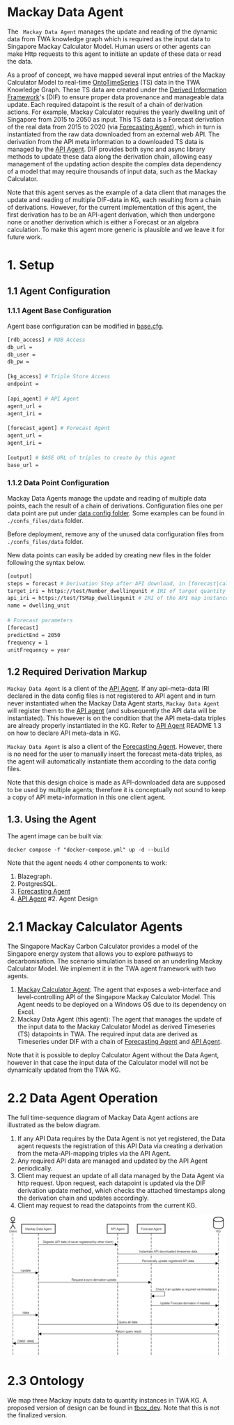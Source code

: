 # Mackay Data Agent
The ` Mackay Data Agent` manages the update and reading of the dynamic data from TWA knowledge graph which is required as the input data to Singapore Mackay Calculator Model. Human users or other agents can make Http requests to this agent to initiate an update of these data or read the data.

As a proof of concept, we have mapped several input entries of the Mackay Calculator Model to real-time [OntoTimeSeries] (TS) data in the TWA Knowledge Graph. These TS data are created under the [Derived Information Framework]'s (DIF) to ensure proper data provenance and manageable data update. Each required datapoint is the result of a chain of derivation actions. For example, Mackay Calculator requires the yearly dwelling unit of Singapore from 2015 to 2050 as input. This TS data is a Forecast derivation of the real data from 2015 to 2020 (via [Forecasting Agent]), which in turn is instantiated from the raw data downloaded from an external web API. The derivation from the API meta information to a downloaded TS data is managed by the [API Agent]. DIF provides both sync and async library methods to update these data along the derivation chain, allowing easy management of the updating action despite the complex data dependency of a model that may require thousands of input data, such as the Mackay Calculator.

Note that this agent serves as the example of a data client that manages the update and reading of multiple DIF-data in KG, each resulting from a chain of derivations. However, for the current implementation of this agent, the first derivation has to be an API-agent derivation, which then undergone none or another derivation which is either a Forecast or an algebra calculation. To make this agent more generic is plausible and we leave it for future work.






# 1. Setup

## 1.1 Agent Configuration
### 1.1.1 Agent Base Configuration
Agent base configuration can be modified in [base.cfg].
```bash
[rdb_access] # RDB Access
db_url = 
db_user = 
db_pw = 

[kg_access] # Triple Store Access
endpoint = 

[api_agent] # API Agent
agent_url =
agent_iri =

[forecast_agent] # Forecast Agent
agent_url = 
agent_iri = 

[output] # BASE URL of triples to create by this agent
base_url = 
```
### 1.1.2 Data Point Configuration
Mackay Data Agents manage the update and reading of multiple data points, each the result of a chain of derivations. Configuration files one per data point are put under [data config folder]. Some examples can be found in `./confs_files/data` folder. 

Before deployment, remove any of the unused data configuration files from `./confs_files/data` folder.

 New data points can easily be added by creating new files in the folder following the syntax below.
```bash
[output]
steps = forecast # Derivation Step after API download, in [forecast|calculation]
target_iri = https://test/Number_dwellingunit # IRI of target quantity
api_iri = https://test/TSMap_dwellingunit # IRI of the API map instance
name = dwelling_unit

# Forecast parameters
[forecast]
predictEnd = 2050
frequency = 1
unitFrequency = year
```


## 1.2 Required Derivation Markup
`Mackay Data Agent` is a client of the [API Agent]. If any api-meta-data IRI declared in the data config files is not registered to API agent and in turn never instantiated when the Mackay Data Agent starts, `Mackay Data Agent` will register them to the [API agent] (and subsequently the API data will be instantiated). This however is on the condition that the API meta-data triples are already properly instantiated in the KG.  Refer to [API Agent] README 1.3 on how to declare API meta-data in KG.

`Mackay Data Agent` is also a client of the [Forecasting Agent]. However, there is no need for the user to manually insert the forecast meta-data triples, as the agent will automatically instantiate them according to the data config files.

Note that this design choice is made as API-downloaded data are supposed to be used by multiple agents; therefore it is conceptually not sound to keep a copy of API meta-information in this one client agent.


## 1.3. Using the Agent
The agent image can be built via:
```
docker compose -f "docker-compose.yml" up -d --build
```
Note that the agent needs 4 other components to work:
1. Blazegraph.
2. PostgresSQL.
3. [Forecasting Agent]
4. [API Agent]
#2. Agent Design

# 2.1 Mackay Calculator Agents
The Singapore MacKay Carbon Calculator provides a model of the Singapore energy system that allows you to explore pathways to decarbonisation. The scenario simulation is based on an underling Mackay Calculator Model. We implement it in the TWA agent framework with two agents.
1) [Mackay Calculator Agent]: The agent that exposes a web-interface and level-controlling API of the Singapore Mackay Calculator Model. This Agent needs to be deployed on a Windows OS due to its dependency on Excel.
2) Mackay Data Agent (this agent): The agent that manages the update of the input data to the Mackay Calculator Model as derived Timeseries (TS) datapoints in TWA. The required input data are derived as Timeseries under DIF with a chain of [Forecasting Agent] and [API Agent].

Note that it is possible to deploy Calculator Agent without the Data Agent, however in that case the input data of the Calculator model will not be dynamically updated from the TWA KG.



# 2.2 Data Agent Operation
The full time-sequence diagram of Mackay Data Agent actions are illustrated as the below diagram. 
1) If any API Data requires by the Data Agent is not yet registered, the Data agent requests the registration of this API Data via creating a derivation from the meta-API-mapping triples via the API Agent.
2) Any required API data are managed and updated by the API Agent periodically.
3) Client may request an update of all data managed by the Data Agent via http request. Upon request, each datapoint is updated via the DIF derivation update method, which checks the attached timestamps along the derivation chain and updates accordingly.
4) Client may request to read the datapoints from the current KG.

<p align="center">
    <img src="./imgs/sequenceDATAAGENT.png" alt="drawing" width="800"/>
</p>

# 2.3 Ontology
We map three Mackay inputs data to quantity instances in TWA KG. A proposed version of design can be found in [tbox_dev]. Note that this is not the finalized version.













<!-- Links -->
<!-- websites -->
[TimeSeriesClient]: https://github.com/cambridge-cares/TheWorldAvatar/tree/main/JPS_BASE_LIB/src/main/java/uk/ac/cam/cares/jps/base/timeseries
[Github container registry]: https://ghcr.io
[personal access token]: https://docs.github.com/en/authentication/keeping-your-account-and-data-secure/managing-your-personal-access-tokens
[Derived Information Framework]: https://github.com/cambridge-cares/TheWorldAvatar/tree/main/JPS_BASE_LIB/src/main/java/uk/ac/cam/cares/jps/base/derivation
[derivation agent]: https://github.com/cambridge-cares/TheWorldAvatar/tree/main/JPS_BASE_LIB/python_derivation_agent
[OntoTimeSeries]: https://github.com/cambridge-cares/TheWorldAvatar/tree/main/JPS_Ontology/ontology/ontotimeseries
[OntoDerivation]: https://github.com/cambridge-cares/TheWorldAvatar/tree/main/JPS_Ontology/ontology/ontoderivation
[API Agent]: https://github.com/cambridge-cares/TheWorldAvatar/tree/main/Agents/APIAgent
[Forecasting Agent]: https://github.com/cambridge-cares/TheWorldAvatar/tree/main/Agents/ForecastingAgent
<!-- files -->
[HTTP forecast error request]: ./resources/HTTP_evaluate_errors.http
[model mapping]: ./forecastingagent/fcmodels/model_mapping.py
[docker compose file]: ./docker-compose.yml
[stack manager input config file]: ./stack-manager-input-config/forecasting-agent.json
[stack-manager-input-config]: ./stack-manager-input-config
[test_plots]: tests/test_plots/
[Web of Things (WoT) Hypermedia Controls Ontology]:https://www.w3.org/2019/wot/hypermedia
[RDF Mapping Language (RML)]:https://rml.io/specs/rml/
[base.cfg]:./confs_files/base.cfg
[data config folder]: ./confs_files
[Mackay Calculator Agent]: https://github.com/cambridge-cares/TheWorldAvatar/tree/main/Agents/MackayCalculatorAgent
[tbox_dev]: ./tbox_dev/quantity_triples